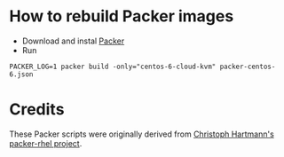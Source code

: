 # How to rebuild Packer images

 - Download and instal [Packer](https://www.packer.io/downloads.html)
 - Run
 ```
 PACKER_LOG=1 packer build -only="centos-6-cloud-kvm" packer-centos-6.json
 ```

# Credits

These Packer scripts were originally derived from [Christoph Hartmann's packer-rhel project](https://github.com/TelekomLabs/packer-rhel).

